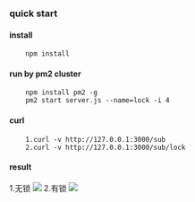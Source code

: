 ### quick start
#### install
```node
    npm install
```
#### run by pm2 cluster
```node
    npm install pm2 -g
    pm2 start server.js --name=lock -i 4
```

#### curl
```node
    1.curl -v http://127.0.0.1:3000/sub
    2.curl -v http://127.0.0.1:3000/sub/lock
```

#### result
1.无锁
![](https://wicdn.xiaohongchun.com/goodsmark/1559301711690_5QQMaZWYmf.png)
2.有锁
![](https://wicdn.xiaohongchun.com/goodsmark/1559301711697_Q5xXC3w8dG.png)
